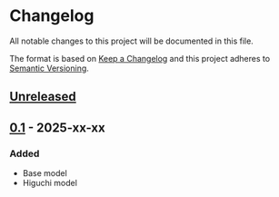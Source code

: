 # Changelog
All notable changes to this project will be documented in this file.

The format is based on [Keep a Changelog](http://keepachangelog.com/en/1.0.0/)
and this project adheres to [Semantic Versioning](http://semver.org/spec/v2.0.0.html).

## [Unreleased]
## [0.1] - 2025-xx-xx
### Added
- Base model
- Higuchi model


[Unreleased]: https://github.com/openscilab/drux/compare/v0.1...dev
[0.1]: https://github.com/openscilab/drux/compare/48548f0...v0.1